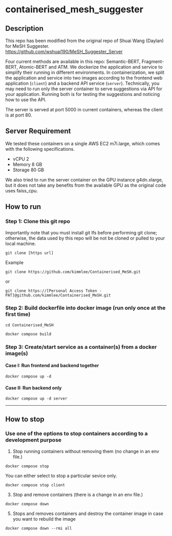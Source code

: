 # containerised_mesh_suggester

## Description
This repo has been modified from the original repo of Shuai Wang (Daylan) for MeSH Suggester. 
https://github.com/wshuai190/MeSH_Suggester_Server

Four current methods are available in this repo: Semantic-BERT, Fragment-BERT, Atomic-BERT and ATM. We dockerize the application and service to simplify their running in different environments. In containerization, we split the application and service into two images according to the frontend web application (`client`) and a backend API service (`server`). Technically, you may need to run only the server container to serve suggestions via API for your application. Running both is for testing the suggestions and noticing how to use the API.

The server is served at port 5000 in current containers, whereas the client is at port 80.

## Server Requirement
We tested these containers on a single AWS EC2 m7i.large, which comes with the following specifications.
* vCPU 2
* Memory 8 GB
* Storage 80 GB

We also tried to run the server container on the GPU instance g4dn.xlarge, but it does not take any benefits from the available GPU as the original code uses faiss_cpu.
  
## How to run

### Step 1: Clone this git repo
Importantly note that you must install git lfs before performing git clone; otherwise, the data used by this repo will be not be cloned or pulled to your local machine.

`git clone [https url]`

Example

`git clone https://github.com/kimmlee/Containerised_MeSH.git`

or 

`git clone https://[Personal Access Token - PAT]@github.com/kimmlee/Containerised_MeSH.git`

  
### Step 2: Build dockerfile into docker image (run only once at the first time)
`cd Containerised_MeSH`

`docker compose build`


### Step 3: Create/start service as a container(s) from a docker image(s)

#### Case I: Run frontend and backend together
`docker compose up -d`

#### Case II: Run backend only 
`docker compose up -d server`

------------------------------------------------------------------------------------------------------------------

## How to stop

### Use one of the options to stop containers according to a development purpose
 1. Stop running containers without removing them (no change in an env file.)
    
`docker compose stop`

You can either select to stop a particular sevice only.

`docker compose stop client`

3. Stop and remove containers (there is a change in an env file.)

`docker compose down`

5. Stops and removes containers and destroy the container image in case you want to rebuild the image

`docker compose down --rmi all`
